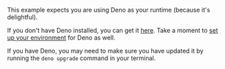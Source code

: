 This example expects you are using Deno as your runtime (because it's delightful).
&nbsp;&nbsp;

If you don't have Deno installed, you can get it [here](https://deno.com/). Take a moment to [set up your environment](https://docs.deno.com/runtime/getting_started/setup_your_environment/) for Deno as well.
&nbsp;&nbsp;

If you have Deno, you may need to make sure you have updated it by running the `deno upgrade` command in your terminal.
&nbsp;&nbsp;
